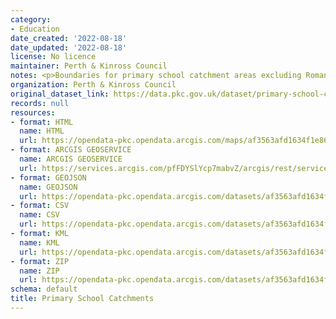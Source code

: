 ```yaml
---
category:
- Education
date_created: '2022-08-18'
date_updated: '2022-08-18'
license: No licence
maintainer: Perth & Kinross Council
notes: <p>Boundaries for primary school catchment areas excluding Roman Catholic schools.</p>
organization: Perth & Kinross Council
original_dataset_link: https://data.pkc.gov.uk/dataset/primary-school-catchments
records: null
resources:
- format: HTML
  name: HTML
  url: https://opendata-pkc.opendata.arcgis.com/maps/af3563afd1634f1e8622887390387fed_0
- format: ARCGIS GEOSERVICE
  name: ARCGIS GEOSERVICE
  url: https://services.arcgis.com/pfFDYSlYcp7mabvZ/arcgis/rest/services/Primary_School_Catchments/FeatureServer/0
- format: GEOJSON
  name: GEOJSON
  url: https://opendata-pkc.opendata.arcgis.com/datasets/af3563afd1634f1e8622887390387fed_0.geojson?outSR=%7B%22latestWkid%22%3A27700%2C%22wkid%22%3A27700%7D
- format: CSV
  name: CSV
  url: https://opendata-pkc.opendata.arcgis.com/datasets/af3563afd1634f1e8622887390387fed_0.csv?outSR=%7B%22latestWkid%22%3A27700%2C%22wkid%22%3A27700%7D
- format: KML
  name: KML
  url: https://opendata-pkc.opendata.arcgis.com/datasets/af3563afd1634f1e8622887390387fed_0.kml?outSR=%7B%22latestWkid%22%3A27700%2C%22wkid%22%3A27700%7D
- format: ZIP
  name: ZIP
  url: https://opendata-pkc.opendata.arcgis.com/datasets/af3563afd1634f1e8622887390387fed_0.zip?outSR=%7B%22latestWkid%22%3A27700%2C%22wkid%22%3A27700%7D
schema: default
title: Primary School Catchments
---
```


